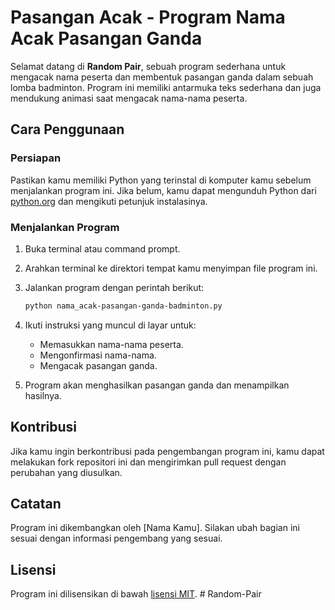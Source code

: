 # Pasangan Acak - Program Nama Acak Pasangan Ganda

Selamat datang di **Random Pair**, sebuah program sederhana untuk mengacak nama peserta dan membentuk pasangan ganda dalam sebuah lomba badminton. Program ini memiliki antarmuka teks sederhana dan juga mendukung animasi saat mengacak nama-nama peserta.

## Cara Penggunaan

### Persiapan

Pastikan kamu memiliki Python yang terinstal di komputer kamu sebelum menjalankan program ini. Jika belum, kamu dapat mengunduh Python dari [python.org](https://www.python.org/downloads/) dan mengikuti petunjuk instalasinya.

### Menjalankan Program

1. Buka terminal atau command prompt.
2. Arahkan terminal ke direktori tempat kamu menyimpan file program ini.
3. Jalankan program dengan perintah berikut:

    ```bash
    python nama_acak-pasangan-ganda-badminton.py
    ```

4. Ikuti instruksi yang muncul di layar untuk:

   - Memasukkan nama-nama peserta.
   - Mengonfirmasi nama-nama.
   - Mengacak pasangan ganda.

5. Program akan menghasilkan pasangan ganda dan menampilkan hasilnya.

## Kontribusi

Jika kamu ingin berkontribusi pada pengembangan program ini, kamu dapat melakukan fork repositori ini dan mengirimkan pull request dengan perubahan yang diusulkan.

## Catatan

Program ini dikembangkan oleh [Nama Kamu]. Silakan ubah bagian ini sesuai dengan informasi pengembang yang sesuai.

## Lisensi

Program ini dilisensikan di bawah [lisensi MIT](LICENSE).
#   R a n d o m - P a i r  
 
